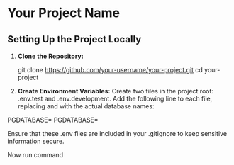 # Your Project Name

## Setting Up the Project Locally

1. **Clone the Repository:**
   
   git clone https://github.com/your-username/your-project.git
   cd your-project

2. **Create Environment Variables:**
Create two files in the project root: .env.test and .env.development.
Add the following line to each file, replacing <your-dev-database> and <your-test-database> with the actual database names:

PGDATABASE=<your-dev-database>
PGDATABASE=<your-test-database>


Ensure that these .env files are included in your .gitignore to keep sensitive information secure.

Now run command <npm install>